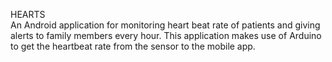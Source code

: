 HEARTS          
An Android application for monitoring heart beat rate of patients and giving alerts to family members every hour. This application makes use of Arduino to get the heartbeat rate from the sensor to the mobile app.
